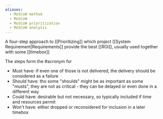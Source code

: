 ```yaml
---
aliases:
  - MoSCoW method
  - MoSCoW
  - MoSCoW prioritization
  - MoSCoW analysis
---
```


A four-step approach to [[Prioritizing]] which project [[System Requirement|Requirements]] provide the best [[ROI]], usually used together with some [[timebox]]

The steps form the #acronym for

- Must have: if even one of those is not delivered, the delivery should be considered as a failure
- Should have: tho some "shoulds" might be as important as some "musts", they are not as critical - they can be delayed or even done in a different way
- Could have: desirable but not necessary, so typically included if time and resources permit
- Won't have: either dropped or reconsidered for inclusion in a later timebox
